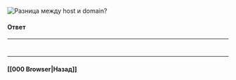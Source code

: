 ![Разница между host и domain?](https://youtu.be/70VnuTXi4Wk?t=779)

#### Ответ


___
#

___

#### [[000 Browser|Назад]]